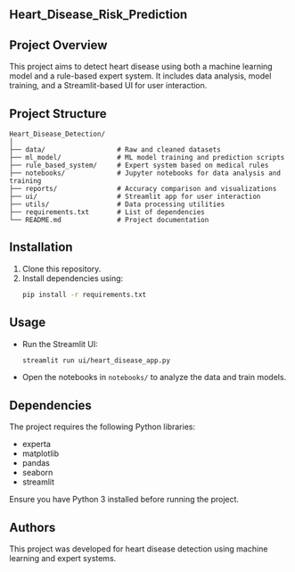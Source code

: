 ## Heart_Disease_Risk_Prediction

## Project Overview
This project aims to detect heart disease using both a machine learning model and a rule-based expert system. It includes data analysis, model training, and a Streamlit-based UI for user interaction.

## Project Structure
```
Heart_Disease_Detection/
│
├── data/                  # Raw and cleaned datasets
├── ml_model/              # ML model training and prediction scripts
├── rule_based_system/     # Expert system based on medical rules
├── notebooks/             # Jupyter notebooks for data analysis and training
├── reports/               # Accuracy comparison and visualizations
├── ui/                    # Streamlit app for user interaction
├── utils/                 # Data processing utilities
├── requirements.txt       # List of dependencies
└── README.md              # Project documentation
```

## Installation
1. Clone this repository.
2. Install dependencies using:
   ```bash
   pip install -r requirements.txt
   ```

## Usage
- Run the Streamlit UI:
  ```bash
  streamlit run ui/heart_disease_app.py
  ```
- Open the notebooks in `notebooks/` to analyze the data and train models.

## Dependencies
The project requires the following Python libraries:
- experta
- matplotlib
- pandas
- seaborn
- streamlit

Ensure you have Python 3 installed before running the project.

## Authors
This project was developed for heart disease detection using machine learning and expert systems.

